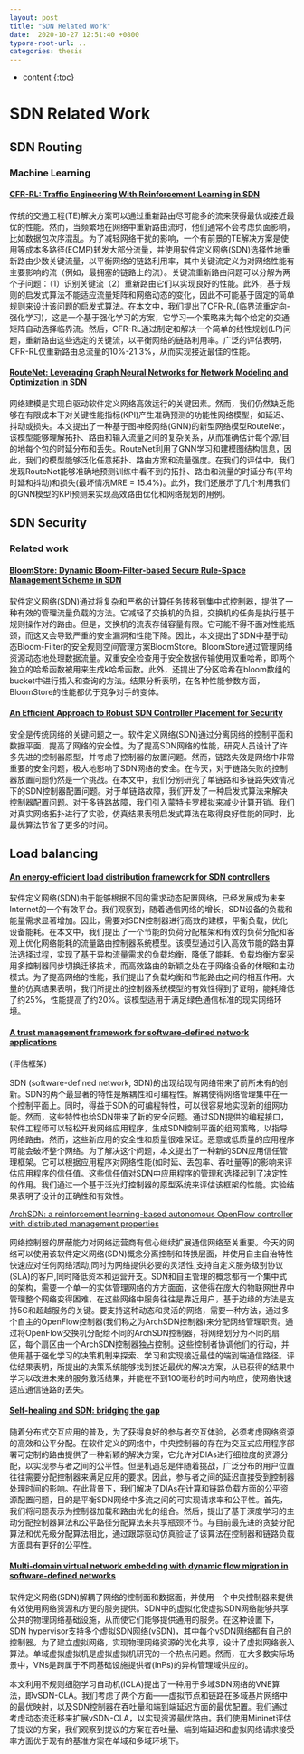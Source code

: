 ```yaml
---
layout: post
title: "SDN Related Work"
date:  2020-10-27 12:51:40 +0800
typora-root-url: ..
categories: thesis
---
```


* content
{:toc}

# SDN Related Work

## SDN Routing

### Machine Learning

#### [CFR-RL: Traffic Engineering With Reinforcement Learning in SDN](https://apps-webofknowledge-com.webvpn.las.ac.cn/full_record.do?product=UA&search_mode=AdvancedSearch&qid=4&SID=6DsnaK11My1YwUPVlix&page=1&doc=4&cacheurlFromRightClick=no)

传统的交通工程(TE)解决方案可以通过重新路由尽可能多的流来获得最优或接近最优的性能。然而，当频繁地在网络中重新路由流时，他们通常不会考虑负面影响，比如数据包次序混乱。为了减轻网络干扰的影响，一个有前景的TE解决方案是使用等成本多路径(ECMP)转发大部分流量，并使用软件定义网络(SDN)选择性地重新路由少数关键流量，以平衡网络的链路利用率，其中关键流定义为对网络性能有主要影响的流（例如，最拥塞的链路上的流）。关键流重新路由问题可以分解为两个子问题：（1）识别关键流（2）重新路由它们以实现良好的性能。此外，基于规则的启发式算法不能适应流量矩阵和网络动态的变化，因此不可能基于固定的简单规则来设计该问题的启发式算法。在本文中，我们提出了CFR-RL(临界流重定向-强化学习)，这是一个基于强化学习的方案，它学习一个策略来为每个给定的交通矩阵自动选择临界流。然后，CFR-RL通过制定和解决一个简单的线性规划(LP)问题，重新路由这些选定的关键流，以平衡网络的链路利用率。广泛的评估表明，CFR-RL仅重新路由总流量的10%-21.3%，从而实现接近最佳的性能。

#### [RouteNet: Leveraging Graph Neural Networks for Network Modeling and Optimization in SDN](https://apps-webofknowledge-com.webvpn.las.ac.cn/full_record.do?product=UA&search_mode=AdvancedSearch&qid=4&SID=6DsnaK11My1YwUPVlix&page=1&doc=5)

网络建模是实现自驱动软件定义网络高效运行的关键因素。然而，我们仍然缺乏能够在有限成本下对关键性能指标(KPI)产生准确预测的功能性网络模型，如延迟、抖动或损失。本文提出了一种基于图神经网络(GNN)的新型网络模型RouteNet，该模型能够理解拓扑、路由和输入流量之间的复杂关系，从而准确估计每个源/目的地每个包的时延分布和丢失。RouteNet利用了GNN学习和建模图结构信息，因此，我们的模型能够泛化任意拓扑、路由方案和流量强度。在我们的评估中，我们发现RouteNet能够准确地预测训练中看不到的拓扑、路由和流量的时延分布(平均时延和抖动)和损失(最坏情况MRE = 15.4%)。此外，我们还展示了几个利用我们的GNN模型的KPI预测来实现高效路由优化和网络规划的用例。

## SDN Security

### Related work

#### [BloomStore: Dynamic Bloom-Filter-based Secure Rule-Space Management Scheme in SDN](https://apps-webofknowledge-com.webvpn.las.ac.cn/full_record.do?product=UA&search_mode=AdvancedSearch&qid=4&SID=6DsnaK11My1YwUPVlix&page=1&doc=7&cacheurlFromRightClick=no)

软件定义网络(SDN)通过将复杂和严格的计算任务转移到集中式控制器，提供了一种有效的管理流量负载的方法。它减轻了交换机的负担，交换机的任务是执行基于规则操作对的路由。但是，交换机的流表存储容量有限。它可能不得不面对性能瓶颈，而这又会导致严重的安全漏洞和性能下降。因此，本文提出了SDN中基于动态Bloom-Filter的安全规则空间管理方案BloomStore。BloomStore通过管理网络资源动态地处理数据流量。双重安全检查用于安全数据传输使用双重哈希，即两个独立的哈希函数被用来生成k哈希函数。此外，还提出了分区哈希在bloom数组的bucket中进行插入和查询的方法。结果分析表明，在各种性能参数方面，BloomStore的性能都优于竞争对手的变体。

#### [An Efficient Approach to Robust SDN Controller Placement for Security](https://apps-webofknowledge-com.webvpn.las.ac.cn/full_record.do?product=UA&search_mode=AdvancedSearch&qid=4&SID=6DsnaK11My1YwUPVlix&page=1&doc=14&cacheurlFromRightClick=no)

安全是传统网络的关键问题之一。软件定义网络(SDN)通过分离网络的控制平面和数据平面，提高了网络的安全性。为了提高SDN网络的性能，研究人员设计了许多先进的控制器原型，并考虑了控制器的放置问题。然而，链路失效是网络中非常重要的安全问题，极大地影响了SDN网络的安全。在今天，对于链路失败的控制器放置问题仍然是一个挑战。在本文中，我们分别研究了单链路和多链路失效情况下的SDN控制器配置问题。对于单链路故障，我们开发了一种启发式算法来解决控制器配置问题。对于多链路故障，我们引入蒙特卡罗模拟来减少计算开销。我们对真实网络拓扑进行了实验，仿真结果表明启发式算法在取得良好性能的同时，比最优算法节省了更多的时间。

## Load balancing

#### [An energy-efficient load distribution framework for SDN controllers](https://apps-webofknowledge-com.webvpn.las.ac.cn/full_record.do?product=UA&search_mode=AdvancedSearch&qid=4&SID=6DsnaK11My1YwUPVlix&page=1&doc=18&cacheurlFromRightClick=no)

软件定义网络(SDN)由于能够根据不同的需求动态配置网络，已经发展成为未来Internet的一个有效平台。我们观察到，随着通信网络的增长，SDN设备的负载和能量需求显著增加。因此，需要对SDN控制器进行高效的建模，平衡负载，优化设备能耗。在本文中，我们提出了一个节能的负荷分配框架和有效的负荷分配和客观上优化网络能耗的流量路由控制器系统模型。该模型通过引入高效节能的路由算法选择过程，实现了基于异构流量需求的负载均衡，降低了能耗。负载均衡方案采用多控制器同步切换迁移技术，而高效路由的新颖之处在于网络设备的休眠和主动模式。为了提高网络的性能，我们提出了负载均衡和节能路由之间的相互作用。大量的仿真结果表明，我们所提出的控制器系统模型的有效性得到了证明，能耗降低了约25%，性能提高了约20%。该模型适用于满足绿色通信标准的现实网络环境。

#### [A trust management framework for software-defined network applications](https://apps-webofknowledge-com.webvpn.las.ac.cn/full_record.do?product=UA&search_mode=AdvancedSearch&qid=4&SID=6DsnaK11My1YwUPVlix&page=1&doc=22)

(评估框架)

SDN (software-defined network, SDN)的出现给现有网络带来了前所未有的创新。SDN的两个最显著的特性是解耦性和可编程性。解耦使得网络管理集中在一个控制平面上。同时，得益于SDN的可编程特性，可以很容易地实现新的组网功能。然而，这些特性也给SDN带来了新的安全问题。通过SDN提供的编程接口，软件工程师可以轻松开发网络应用程序，生成SDN控制平面的组网策略，以指导网络路由。然而，这些新应用的安全性和质量很难保证。恶意或低质量的应用程序可能会破坏整个网络。为了解决这个问题，本文提出了一种新的SDN应用信任管理框架。它可以根据应用程序对网络性能(如时延、丢包率、吞吐量等)的影响来评估应用程序的信任值。这些信任值对SDN中应用程序的管理和选择起到了决定性的作用。我们通过一个基于泛光灯控制器的原型系统来评估该框架的性能。实验结果表明了设计的正确性和有效性。

[ArchSDN: a reinforcement learning-based autonomous OpenFlow controller with distributed management properties](https://apps-webofknowledge-com.webvpn.las.ac.cn/full_record.do?product=UA&search_mode=AdvancedSearch&qid=4&SID=6DsnaK11My1YwUPVlix&page=1&doc=23)

网络控制器的屏蔽能力对网络运营商有信心继续扩展通信网络至关重要。今天的网络可以使用该软件定义网络(SDN)概念分离控制和转换层面，并使用自主自治特性快速应对任何网络活动,同时为网络提供必要的灵活性,支持自定义服务级别协议(SLA)的客户,同时降低资本和运营开支。SDN和自主管理的概念都有一个集中式的架构，需要一个单一的实体管理网络的方方面面，这使得在庞大的物联网世界中管理整个网络变得困难，在这些网络中服务往往是靠近用户，基于边缘的方法是支持5G和超越服务的关键。要支持这种动态和灵活的网络，需要一种方法，通过多个自主的OpenFlow控制器(我们称之为ArchSDN控制器)来分配网络管理职责。通过将OpenFlow交换机分配给不同的ArchSDN控制器，将网络划分为不同的扇区，每个扇区由一个ArchSDN控制器独占控制。这些控制者协调他们的行动，并使用基于强化学习的决策机制来探索、学习和实现接近最佳的端到端通信路径。评估结果表明，所提出的决策系统能够找到接近最优的解决方案，从已获得的结果中学习以改进未来的服务激活结果，并能在不到100毫秒的时间内响应，使网络快速适应通信链路的丢失。

#### [Self-healing and SDN: bridging the gap](https://apps-webofknowledge-com.webvpn.las.ac.cn/full_record.do?product=UA&search_mode=AdvancedSearch&qid=4&SID=6DsnaK11My1YwUPVlix&page=1&doc=27&cacheurlFromRightClick=no)

随着分布式交互应用的普及，为了获得良好的参与者交互体验，必须考虑网络资源的高效和公平分配。在软件定义的网络中，中央控制器的存在为交互式应用程序部署可定制的路由提供了一种新颖的解决方案，它允许对DIAs进行细粒度的资源分配，以实现参与者之间的公平性。但是机遇总是伴随着挑战，广泛分布的用户位置往往需要分配控制器来满足应用的要求。因此，参与者之间的延迟直接受到控制器处理时间的影响。在此背景下，我们解决了DIAs在计算和链路负载方面的公平资源配置问题，目的是平衡SDN网络中多流之间的可实现请求率和公平性。首先，我们将问题表示为控制器加载和路由优化的组合。然后，提出了基于深度学习的主动分配控制器算法和公平路径分配算法来共享瓶颈环节。与目前最先进的贪婪分配算法和优先级分配算法相比，通过跟踪驱动仿真验证了该算法在控制器和链路负载方面具有更好的公平性。 

#### [Multi-domain virtual network embedding with dynamic flow migration in software-defined networks](https://apps-webofknowledge-com.webvpn.las.ac.cn/full_record.do?product=UA&search_mode=AdvancedSearch&qid=3&SID=5FUOQZPzuNrS9dmyBmq&page=1&doc=34&cacheurlFromRightClick=no)

软件定义网络(SDN)解耦了网络的控制面和数据面，并使用一个中央控制器来提供有效使用网络资源和方便的服务提供。SDN中的虚拟化使虚拟SDN网络能够共享公共的物理网络基础设施，从而使它们能够提供通用的服务。在这种设置下，SDN hypervisor支持多个虚拟SDN网络(vSDN)，其中每个vSDN网络都有自己的控制器。为了建立虚拟网络，实现物理网络资源的优化共享，设计了虚拟网络嵌入算法。单域虚拟虚拟机是虚拟虚拟机研究的一个热点问题。然而，在大多数实际场景中，VNs是跨属于不同基础设施提供者(InPs)的异构管理域供应的。

本文利用不规则细胞学习自动机(ICLA)提出了一种用于多域SDN网络的VNE算法，即vSDN-CLA。我们考虑了两个方面——虚拟节点和链路在多域基片网络中的最优映射，以及SDN控制器在吞吐量和端到端延迟方面的最优配置。我们通过考虑动态流迁移来扩展vSDN-CLA，以实现资源最优路由。我们使用Mininet评估了提议的方案，我们观察到提议的方案在吞吐量、端到端延迟和虚拟网络请求接受率方面优于现有的基准方案在单域和多域环境下。
